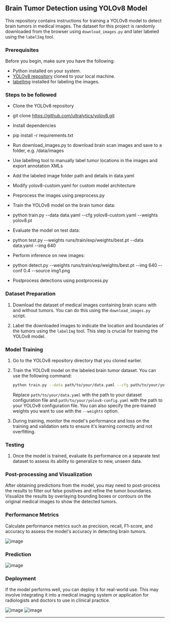 ## Brain Tumor Detection using YOLOv8 Model

This repository contains instructions for training a YOLOv8 model to detect brain tumors in medical images. The dataset for this project is randomly downloaded from the browser using `download_images.py` and later labeled using the `labelImg` tool.

### Prerequisites

Before you begin, make sure you have the following:

- Python installed on your system.
- [YOLOv8 repository](https://github.com/ultralytics/yolov5) cloned to your local machine.
- [labelImg](https://github.com/tzutalin/labelImg) installed for labeling the images.


### Steps to be followed

- Clone the YOLOv8 repository
- git clone https://github.com/ultralytics/yolov8.git

- Install dependencies
- pip install -r requirements.txt

- Run download_images.py to download brain scan images and save to a folder, e.g. /data/images
- Use labelImg tool to manually label tumor locations in the images and export annotation XMLs
- Add the labeled image folder path and details in data.yaml
- Modify yolov8-custom.yaml for custom model architecture
- Preprocess the images using preprocess.py
- Train the YOLOv8 model on the brain tumor data:
- python train.py --data data.yaml --cfg yolov8-custom.yaml --weights yolov8.pt

- Evaluate the model on test data:
- python test.py --weights runs/train/exp/weights/best.pt --data data.yaml --img 640

- Perform inference on new images:
- python detect.py --weights runs/train/exp/weights/best.pt --img 640 --conf 0.4 --source img1.png

- Postprocess detections using postprocess.py

### Dataset Preparation

1. Download the dataset of medical images containing brain scans with and without tumors. You can do this using the `download_images.py` script.

2. Label the downloaded images to indicate the location and boundaries of the tumors using the `labelImg` tool. This step is crucial for training the YOLOv8 model.

### Model Training

1. Go to the YOLOv8 repository directory that you cloned earlier.

2. Train the YOLOv8 model on the labeled brain tumor dataset. You can use the following command:

   ```bash
   python train.py --data path/to/your/data.yaml --cfg path/to/your/yolov8-config.yaml --weights yolov8.weights
   ```

   Replace `path/to/your/data.yaml` with the path to your dataset configuration file and `path/to/your/yolov8-config.yaml` with the path to your YOLOv8 configuration file. You can also specify the pre-trained weights you want to use with the `--weights` option.

3. During training, monitor the model's performance and loss on the training and validation sets to ensure it's learning correctly and not overfitting.

### Testing

1. Once the model is trained, evaluate its performance on a separate test dataset to assess its ability to generalize to new, unseen data.

### Post-processing and Visualization

After obtaining predictions from the model, you may need to post-process the results to filter out false positives and refine the tumor boundaries. Visualize the results by overlaying bounding boxes or contours on the original medical images to show the detected tumors.

### Performance Metrics

Calculate performance metrics such as precision, recall, F1-score, and accuracy to assess the model's accuracy in detecting brain tumors.

![image](https://github.com/JatinAllamsetty27/brain_tumor_yolov8/assets/78016929/28e26264-b956-49a7-be06-4b3089e5b8a4)



### Prediction

![image](https://github.com/JatinAllamsetty27/brain_tumor_yolov8/assets/78016929/d16d51ca-310e-4802-bce4-73c21243dbe7)






### Deployment

If the model performs well, you can deploy it for real-world use. This may involve integrating it into a medical imaging system or application for radiologists and doctors to use in clinical practice.

![image](https://github.com/JatinAllamsetty27/brain_tumor_yolov8/assets/78016929/e796feef-39bd-4878-abde-d3406cfb378c)  ![image](https://github.com/JatinAllamsetty27/brain_tumor_yolov8/assets/78016929/51f8548f-b3b2-4fae-8b5e-26060175a1d7)




---


